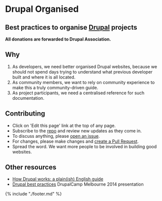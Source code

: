 # Drupal Organised
## Best practices to organise [Drupal](https://www.drupal.org/) projects
**All donations are forwarded to Drupal Association.**

## Why
1. As developers, we need better organised Drupal websites, because we should not spend days trying to understand what previous developer built and where it is all located.
2. As community members, we want to rely on community experience to make this a truly community-driven guide.
3. As project participants, we need a centralised reference for such documentation.

## Contributing
* Click on 'Edit this page' link at the top of any page.
* Subscribe to the [repo](https://github.com/alexdesignworks/drupal-organised) and review new updates as they come in.
* To discuss anything, please [open an issue](https://github.com/alexdesignworks/drupal-organised/issues/new).
* For changes, please make changes and [create a Pull Request](https://github.com/alexdesignworks/drupal-organised/compare).
* Spread the word. We want more people to be involved in building good websites.

## Other resources
* [How Drupal works: a plain(ish) English guide]( http://www.drupaldeconstructed.com)
* [Drupal best practices](http://goo.gl/TBi6xI) DrupalCamp Melbourne 2014 presentation

{% include "./footer.md" %}
